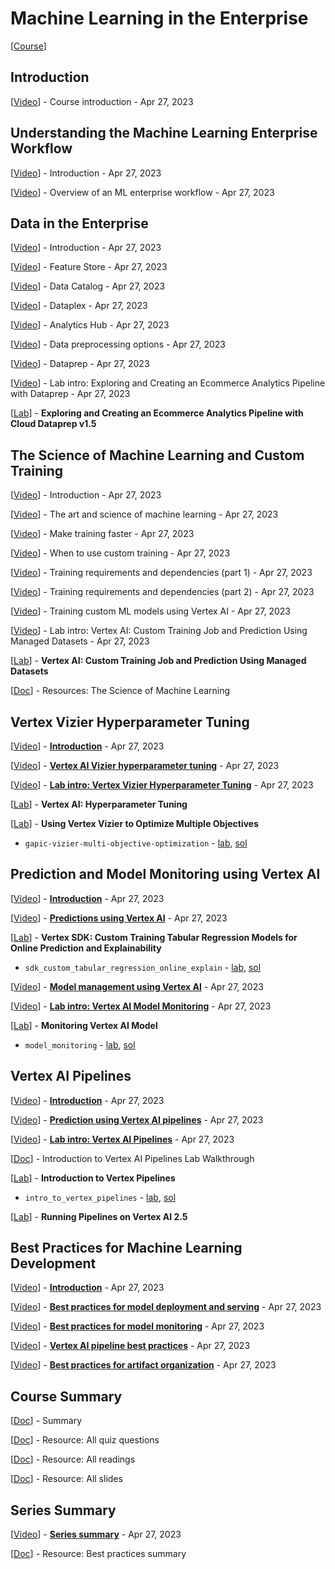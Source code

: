 # Machine Learning in the Enterprise

[<a class="reference external" href="https://www.cloudskillsboost.google/course_templates/9" target="_blank">Course</a>]

## Introduction

[<a class="reference external" href="https://www.youtube.com/watch?v=1tzqwgj8VLY" target="_blank">Video</a>] - Course introduction - Apr 27, 2023

## Understanding the Machine Learning Enterprise Workflow

[<a class="reference external" href="https://www.youtube.com/watch?v=ThHDzKiNGrg" target="_blank">Video</a>] - Introduction - Apr 27, 2023

[<a class="reference external" href="https://www.youtube.com/watch?v=SxqVKFUg8TQ" target="_blank">Video</a>] - Overview of an ML enterprise workflow - Apr 27, 2023

## Data in the Enterprise

[<a class="reference external" href="https://www.youtube.com/watch?v=TNYYJiawP7U" target="_blank">Video</a>] - Introduction - Apr 27, 2023

[<a class="reference external" href="https://www.youtube.com/watch?v=7rfdI9XpNdM" target="_blank">Video</a>] - Feature Store - Apr 27, 2023

[<a class="reference external" href="https://www.youtube.com/watch?v=vQGYOzHz_zo" target="_blank">Video</a>] - Data Catalog - Apr 27, 2023

[<a class="reference external" href="https://www.youtube.com/watch?v=R4BtGkEWN4Y" target="_blank">Video</a>] - Dataplex - Apr 27, 2023

[<a class="reference external" href="https://www.youtube.com/watch?v=MR2mN2GWi94" target="_blank">Video</a>] - Analytics Hub - Apr 27, 2023

[<a class="reference external" href="https://www.youtube.com/watch?v=njslHFatnQg" target="_blank">Video</a>] - Data preprocessing options - Apr 27, 2023

[<a class="reference external" href="https://www.youtube.com/watch?v=yrS8cKA-vrg" target="_blank">Video</a>] - Dataprep - Apr 27, 2023

[<a class="reference external" href="https://www.youtube.com/watch?v=jwFtmlYRfzg" target="_blank">Video</a>] - Lab intro: Exploring and Creating an Ecommerce Analytics Pipeline with Dataprep - Apr 27, 2023

[<a class="reference external" href="https://www.cloudskillsboost.google/course_sessions/2438562/labs/376593" target="_blank">Lab</a>] - **Exploring and Creating an Ecommerce Analytics Pipeline with Cloud Dataprep v1.5**

## The Science of Machine Learning and Custom Training

[<a class="reference external" href="https://www.youtube.com/watch?v=VNCFyBE8c1A" target="_blank">Video</a>] - Introduction - Apr 27, 2023

[<a class="reference external" href="https://www.youtube.com/watch?v=qr7roIwi6dg" target="_blank">Video</a>] - The art and science of machine learning - Apr 27, 2023

[<a class="reference external" href="https://www.youtube.com/watch?v=DwSS5I6bUlI" target="_blank">Video</a>] - Make training faster - Apr 27, 2023

[<a class="reference external" href="https://www.youtube.com/watch?v=v4SQfr0cC7A" target="_blank">Video</a>] - When to use custom training - Apr 27, 2023

[<a class="reference external" href="https://www.youtube.com/watch?v=NQ1hSLDvXbs" target="_blank">Video</a>] - Training requirements and dependencies (part 1) - Apr 27, 2023

[<a class="reference external" href="https://www.youtube.com/watch?v=HarFmj-R8so" target="_blank">Video</a>] - Training requirements and dependencies (part 2) - Apr 27, 2023

[<a class="reference external" href="https://www.youtube.com/watch?v=6SXgGD9hJwM" target="_blank">Video</a>] - Training custom ML models using Vertex AI - Apr 27, 2023

[<a class="reference external" href="https://www.youtube.com/watch?v=psHQOkfVark" target="_blank">Video</a>] - Lab intro: Vertex AI: Custom Training Job and Prediction Using Managed Datasets - Apr 27, 2023

[<a class="reference external" href="https://www.cloudskillsboost.google/course_sessions/2438562/labs/376604" target="_blank">Lab</a>] - **Vertex AI: Custom Training Job and Prediction Using Managed Datasets**

[<a class="reference external" href="https://drive.google.com/open?id=1fl7ZfWtgX1LgFvDHtK-IFS5CkNucrqHo" target="_blank">Doc</a>] - Resources: The Science of Machine Learning

## Vertex Vizier Hyperparameter Tuning

[<a class="reference external" href="https://www.youtube.com/watch?v=3ESB-9UEqfg" target="_blank">Video</a>] - **[Introduction](vertex_vizier_hyperparameter/intro.md)** - Apr 27, 2023

[<a class="reference external" href="https://www.youtube.com/watch?v=ChkQ_gX0n-w" target="_blank">Video</a>] - **[Vertex AI Vizier hyperparameter tuning](vertex_vizier_hyperparameter/vertex_ai_vizier_hyperparameter_tuning.md)** - Apr 27, 2023

[<a class="reference external" href="https://www.youtube.com/watch?v=ogU3gK2wTAI" target="_blank">Video</a>] - **[Lab intro: Vertex Vizier Hyperparameter Tuning](vertex_vizier_hyperparameter/lab_intro_vertex_vizier_hyperparameter_tuning.md)** - Apr 27, 2023

[<a class="reference external" href="https://www.cloudskillsboost.google/course_sessions/2438562/labs/376611" target="_blank">Lab</a>] - **Vertex AI: Hyperparameter Tuning**

[<a class="reference external" href="https://www.cloudskillsboost.google/course_sessions/2438562/labs/376612" target="_blank">Lab</a>] - **Using Vertex Vizier to Optimize Multiple Objectives**
* `gapic-vizier-multi-objective-optimization` - <a class="reference external" href="https://github.com/GoogleCloudPlatform/training-data-analyst/blob/master/courses/machine_learning/deepdive2/machine_learning_in_the_enterprise/labs/gapic-vizier-multi-objective-optimization.ipynb" target="_blank">lab</a>, <a class="reference external" href="https://github.com/GoogleCloudPlatform/training-data-analyst/blob/master/courses/machine_learning/deepdive2/machine_learning_in_the_enterprise/solutions/gapic-vizier-multi-objective-optimization.ipynb" target="_blank">sol</a>

## Prediction and Model Monitoring using Vertex AI

[<a class="reference external" href="https://www.youtube.com/watch?v=r1fPhdyqAFc" target="_blank">Video</a>] - **[Introduction](prediction_and_model_monitor/intro.md)** - Apr 27, 2023

[<a class="reference external" href="https://www.youtube.com/watch?v=lqzp9k7sAhA" target="_blank">Video</a>] - **[Predictions using Vertex AI](prediction_and_model_monitor/predictions_using_vertex_ai.md)** - Apr 27, 2023

[<a class="reference external" href="https://www.cloudskillsboost.google/course_sessions/2438562/labs/376617" target="_blank">Lab</a>] - **Vertex SDK: Custom Training Tabular Regression Models for Online Prediction and Explainability**
* `sdk_custom_tabular_regression_online_explain` - <a class="reference external" href="https://github.com/GoogleCloudPlatform/training-data-analyst/blob/master/courses/machine_learning/deepdive2/machine_learning_in_the_enterprise/labs/sdk_custom_tabular_regression_online_explain.ipynb" target="_blank">lab</a>, <a class="reference external" href="https://github.com/GoogleCloudPlatform/training-data-analyst/blob/master/courses/machine_learning/deepdive2/machine_learning_in_the_enterprise/solutions/sdk_custom_tabular_regression_online_explain.ipynb" target="_blank">sol</a>

[<a class="reference external" href="https://www.youtube.com/watch?v=bGy5NwXpqZY" target="_blank">Video</a>] - **[Model management using Vertex AI](prediction_and_model_monitor/model_management_using_vertex_ai.md)** - Apr 27, 2023

[<a class="reference external" href="https://www.youtube.com/watch?v=Yw9yHDIbZPE" target="_blank">Video</a>] - **[Lab intro: Vertex AI Model Monitoring](prediction_and_model_monitor/lab_intro_vertex_ai_model_monitoring.md)** - Apr 27, 2023

[<a class="reference external" href="https://www.cloudskillsboost.google/course_sessions/2438562/labs/376620" target="_blank">Lab</a>] - **Monitoring Vertex AI Model**
* `model_monitoring` - <a class="reference external" href="https://github.com/GoogleCloudPlatform/training-data-analyst/blob/master/courses/machine_learning/deepdive2/machine_learning_in_the_enterprise/labs/model_monitoring.ipynb" target="_blank">lab</a>, <a class="reference external" href="https://github.com/GoogleCloudPlatform/training-data-analyst/blob/master/courses/machine_learning/deepdive2/machine_learning_in_the_enterprise/solutions/model_monitoring.ipynb" target="_blank">sol</a>

## Vertex AI Pipelines

[<a class="reference external" href="https://www.youtube.com/watch?v=kth7gKDLaqs" target="_blank">Video</a>] - **[Introduction](vertex_ai_pipelines/intro.md)** - Apr 27, 2023

[<a class="reference external" href="https://www.youtube.com/watch?v=7OugCBYXGz8" target="_blank">Video</a>] - **[Prediction using Vertex AI pipelines](vertex_ai_pipelines/prediction_using_vertex_ai_pipelines.md)** - Apr 27, 2023

[<a class="reference external" href="https://www.youtube.com/watch?v=aYNVH7QBZrY" target="_blank">Video</a>] - **[Lab intro: Vertex AI Pipelines](vertex_ai_pipelines/lab_intro_vertex_ai_pipelines.md)** - Apr 27, 2023

[<a class="reference external" href="https://drive.google.com/open?id=1gXuG245jbjAv5Cs8swl_Hw2kjtykeDG5" target="_blank">Doc</a>] - Introduction to Vertex AI Pipelines Lab Walkthrough

[<a class="reference external" href="https://www.cloudskillsboost.google/course_sessions/2438562/labs/376627" target="_blank">Lab</a>] - **Introduction to Vertex Pipelines**
* `intro_to_vertex_pipelines` - <a class="reference external" href="https://github.com/GoogleCloudPlatform/training-data-analyst/blob/master/courses/machine_learning/deepdive2/machine_learning_in_the_enterprise/labs/intro_to_vertex_pipelines.ipynb" target="_blank">lab</a>, <a class="reference external" href="https://github.com/GoogleCloudPlatform/training-data-analyst/blob/master/courses/machine_learning/deepdive2/machine_learning_in_the_enterprise/solutions/intro_to_vertex_pipelines.ipynb" target="_blank">sol</a>

[<a class="reference external" href="https://www.cloudskillsboost.google/course_sessions/2438562/labs/376628" target="_blank">Lab</a>] - **Running Pipelines on Vertex AI 2.5**

## Best Practices for Machine Learning Development

[<a class="reference external" href="https://www.youtube.com/watch?v=1gi0oZHfD94" target="_blank">Video</a>] - **[Introduction](best_practices_for_ml_develo/intro.md)** - Apr 27, 2023

[<a class="reference external" href="https://www.youtube.com/watch?v=gxUntJeqO-8" target="_blank">Video</a>] - **[Best practices for model deployment and serving](best_practices_for_ml_develo/best_practices_for_model_deployment_and_serving.md)** - Apr 27, 2023

[<a class="reference external" href="https://www.youtube.com/watch?v=koxD3PhmSUs" target="_blank">Video</a>] - **[Best practices for model monitoring](best_practices_for_ml_develo/best_practices_for_model_monitoring.md)** - Apr 27, 2023

[<a class="reference external" href="https://www.youtube.com/watch?v=s_2WSukPS8c" target="_blank">Video</a>] - **[Vertex AI pipeline best practices](best_practices_for_ml_develo/vertex_ai_pipeline_best_practices.md)** - Apr 27, 2023

[<a class="reference external" href="https://www.youtube.com/watch?v=Pp730pzcG6A" target="_blank">Video</a>] - **[Best practices for artifact organization](best_practices_for_ml_develo/best_practices_for_artifact_organization.md)** - Apr 27, 2023

## Course Summary

[<a class="reference external" href="https://drive.google.com/open?id=1gUueQZ2cteazH0oqvdgAZ2ub2rq3dQkQ" target="_blank">Doc</a>] - Summary

[<a class="reference external" href="https://drive.google.com/open?id=1gW7LdtaxmIepW_bMews2j45fHyU9W9L9" target="_blank">Doc</a>] - Resource: All quiz questions

[<a class="reference external" href="https://drive.google.com/open?id=1gWQRb-S_EKEJRhTsdZc6PtVbnfHWPnMr" target="_blank">Doc</a>] - Resource: All readings

[<a class="reference external" href="https://drive.google.com/open?id=1gWajwoEWQxr4DDNYwZ4CQGhRIlIRlP5O" target="_blank">Doc</a>] - Resource: All slides

## Series Summary

[<a class="reference external" href="https://www.youtube.com/watch?v=pl1FiPCDXhc" target="_blank">Video</a>] - **[Series summary](series_summary/series_summary.md)** - Apr 27, 2023

[<a class="reference external" href="https://drive.google.com/open?id=1gT89GPGJg3QQ12xvN1JyNXZISMaXK6rj" target="_blank">Doc</a>] - Resource: Best practices summary
